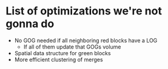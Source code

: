 List of optimizations we're not gonna do
========================================

- No GOG needed if all neighboring red blocks have a LOG
	- If all of them update that GOGs volume
- Spatial data structure for green blocks
- More efficient clustering of merges
